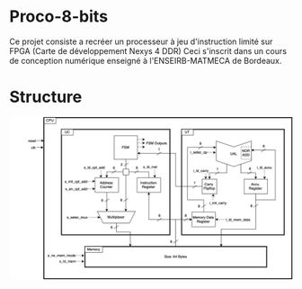 # Proco-8-bits

Ce projet consiste a recréer un processeur à jeu d'instruction limité sur FPGA (Carte de développement Nexys 4 DDR)
Ceci s'inscrit dans un cours de conception numérique enseigné à l'ENSEIRB-MATMECA de Bordeaux.

# Structure

![Alt text](doc/VHDL_Diagram.png "Structure")
